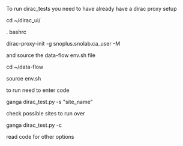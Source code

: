 To run dirac_tests you need to have already have a dirac proxy setup

  cd ~/dirac_ui/
  
  . bashrc
  
  dirac-proxy-init -g snoplus.snolab.ca_user -M

and source the data-flow env.sh file

  cd ~/data-flow

  source env.sh

to run need to enter code

  ganga dirac_test.py -s "site_name"

check possible sites to run over

  ganga dirac_test.py -c 

read code for other options